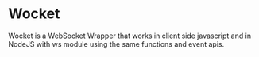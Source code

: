 # Wocket

Wocket is a WebSocket Wrapper that works in client side javascript and in NodeJS with ws module using the same functions and event apis.
